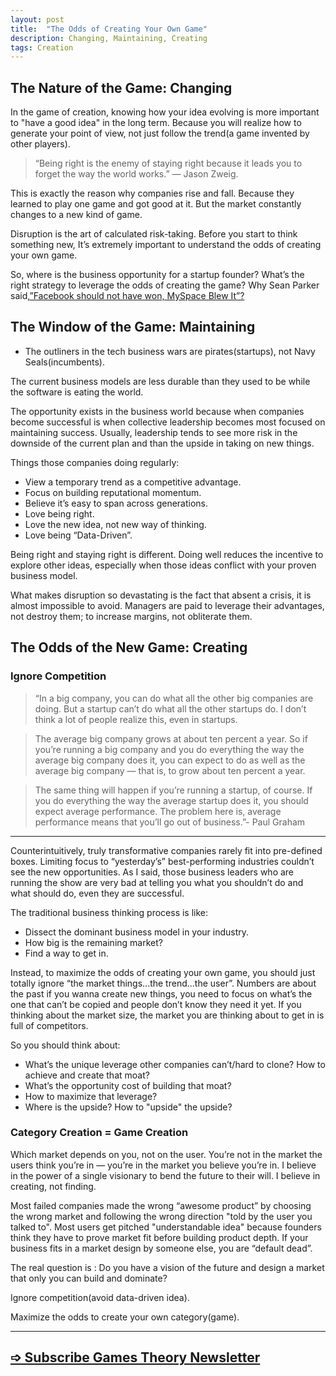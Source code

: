 ```yaml
---
layout: post
title:  "The Odds of Creating Your Own Game"
description: Changing, Maintaining, Creating
tags: Creation
---
```


## The Nature of the Game: Changing

In the game of creation, knowing how your idea evolving is more important to "have a good idea" in the long term. Because you will realize how to generate your point of view, not just follow the trend(a game invented by other players).

> “Being right is the enemy of staying right because it leads you to forget the way the world works.” — Jason Zweig.

This is exactly the reason why companies rise and fall. Because they learned to play one game and got good at it. But the market constantly changes to a new kind of game.

Disruption is the art of calculated risk-taking. Before you start to think something new, It’s extremely important to understand the odds of creating your own game.

So, where is the business opportunity for a startup founder? What’s the right strategy to leverage the odds of creating the game? Why Sean Parker said,[”Facebook should not have won, MySpace Blew It”?](https://www.youtube.com/watch?v=zVIhUVid4fA)

## The Window of the Game: Maintaining

- The outliners in the tech business wars are pirates(startups), not Navy Seals(incumbents).

The current business models are less durable than they used to be while the software is eating the world.

The opportunity exists in the business world because when companies become successful is when collective leadership becomes most focused on maintaining success. Usually, leadership tends to see more risk in the downside of the current plan and than the upside in taking on new things.

Things those companies doing regularly:

- View a temporary trend as a competitive advantage.
- Focus on building reputational momentum.
- Believe it’s easy to span across generations.
- Love being right.
- Love the new idea, not new way of thinking.
- Love being “Data-Driven”.


Being right and staying right is different. Doing well reduces the incentive to explore other ideas, especially when those ideas conflict with your proven business model.

What makes disruption so devastating is the fact that absent a crisis, it is almost impossible to avoid. Managers are paid to leverage their advantages, not destroy them; to increase margins, not obliterate them.


## The Odds of the New Game: Creating

### Ignore Competition


> “In a big company, you can do what all the other big companies are doing. But a startup can’t do what all the other startups do. I don’t think a lot of people realize this, even in startups.

> The average big company grows at about ten percent a year. So if you’re running a big company and you do everything the way the average big company does it, you can expect to do as well as the average big company — that is, to grow about ten percent a year.

> The same thing will happen if you’re running a startup, of course. If you do everything the way the average startup does it, you should expect average performance. The problem here is, average performance means that you’ll go out of business.”- Paul Graham

---

Counterintuitively, truly transformative companies rarely fit into pre-defined boxes. Limiting focus to “yesterday’s” best-performing industries couldn’t see the new opportunities. As I said, those business leaders who are running the show are very bad at telling you what you shouldn’t do and what should do, even they are successful.

The traditional business thinking process is like:

- Dissect the dominant business model in your industry.
- How big is the remaining market?
- Find a way to get in.


Instead, to maximize the odds of creating your own game, you should just totally ignore “the market things...the trend...the user”. Numbers are about the past if you wanna create new things, you need to focus on what’s the one that can’t be copied and people don’t know they need it yet. If you thinking about the market size, the market you are thinking about to get in is full of competitors.

So you should think about:

- What’s the unique leverage other companies can’t/hard to clone? How to achieve and create that moat?
- What’s the opportunity cost of building that moat?
- How to maximize that leverage?
- Where is the upside? How to "upside" the upside?


### Category Creation = Game Creation

Which market depends on you, not on the user. You’re not in the market the users think you’re in — you’re in the market you believe you’re in. I believe in the power of a single visionary to bend the future to their will. I believe in creating, not finding.

Most failed companies made the wrong “awesome product” by choosing the wrong market and following the wrong direction "told by the user you talked to". Most users get pitched "understandable idea" because founders think they have to prove market fit before building product depth. If your business fits in a market design by someone else, you are “default dead”. 

The real question is : Do you have a vision of the future and design a market that only you can build and dominate?

Ignore competition(avoid data-driven idea). 

Maximize the odds to create your own category(game).

---

## [➩ Subscribe Games Theory Newsletter](https://gamestheory.substack.com/subscribe?utm_source=menu)